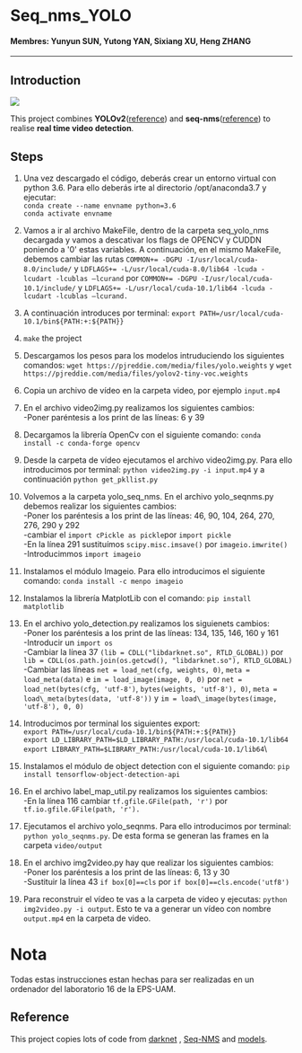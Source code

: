 # Seq_nms_YOLO

#### Membres: Yunyun SUN, Yutong YAN, Sixiang XU, Heng ZHANG

---

## Introduction

![](img/index.jpg) 

This project combines **YOLOv2**([reference](https://arxiv.org/abs/1506.02640)) and **seq-nms**([reference](https://arxiv.org/abs/1602.08465)) to realise **real time video detection**.

## Steps
1. Una vez descargado el código, deberás crear un entorno virtual con python 3.6. Para ello deberás irte al directorio /opt/anaconda3.7 y ejecutar: \
`conda create --name envname python=3.6`\
`conda activate envname`

1. Vamos a ir al archivo MakeFile, dentro de la carpeta seq\_yolo\_nms decargada y vamos a descativar los flags de OPENCV y CUDDN poniendo a '0' estas variables. A continuación, en el mismo MakeFile,  debemos cambiar las rutas `COMMON+= -DGPU -I/usr/local/cuda-8.0/include/` y `LDFLAGS+= -L/usr/local/cuda-8.0/lib64 -lcuda -lcudart -lcublas –lcurand`  por  `COMMON+= -DGPU -I/usr/local/cuda-10.1/include/`  y `LDFLAGS+= -L/usr/local/cuda-10.1/lib64 -lcuda -lcudart -lcublas –lcurand.`

1. A continuación introduces por terminal: `export PATH=/usr/local/cuda-10.1/bin${PATH:+:${PATH}}` 

1. `make` the project

1. Descargamos los pesos para los modelos intruduciendo los siguientes comandos: `wget https://pjreddie.com/media/files/yolo.weights` y `wget https://pjreddie.com/media/files/yolov2-tiny-voc.weights`

1. Copia un archivo de vídeo en la carpeta video, por ejemplo `input.mp4`

1. En el archivo video2img.py realizamos los siguientes cambios:\
-Poner paréntesis a los print de las líneas: 6 y 39

1. Decargamos la librería OpenCv con el siguiente comando: `conda install -c conda-forge opencv`

1. Desde la carpeta de vídeo ejecutamos el archivo video2img.py. Para ello introducimos por terminal: `python video2img.py -i input.mp4` y a continuación `python get_pkllist.py`

1. Volvemos a la carpeta yolo_seq_nms. En el archivo yolo_seqnms.py debemos realizar los siguientes cambios:\
-Poner los paréntesis a los print de las líneas: 46, 90, 104, 264, 270, 276, 290 y 292\
-cambiar el `import cPickle as pickle`por `import pickle`\
-En la línea 291 sustituímos `scipy.misc.imsave()` por `imageio.imwrite()` \
-Introducimmos `import imageio`

1. Instalamos el módulo Imageio. Para ello introducimos el siguiente comando: `conda install -c menpo imageio`

1. Instalamos la librería MatplotLib con el comando: `pip install matplotlib`

1. En el archivo yolo_detection.py realizamos los siguienets cambios:\
-Poner los paréntesis a los print de las líneas: 134, 135, 146, 160 y 161\
-Introducir un `import os`\
-Cambiar la línea 37 `(lib = CDLL("libdarknet.so", RTLD_GLOBAL))` por `lib = CDLL(os.path.join(os.getcwd(), "libdarknet.so"), RTLD_GLOBAL)`\
-Cambiar las líneas `net = load_net(cfg, weights, 0)`, `meta = load_meta(data)`  e `im = load_image(image, 0, 0)` por `net = load_net(bytes(cfg, 'utf-8')`, `bytes(weights, 'utf-8'), 0)`, `meta = load\_meta(bytes(data, 'utf-8'))` y `im = load\_image(bytes(image, 'utf-8'), 0, 0)`

1. Introducimos por terminal los siguientes export:\
`export PATH=/usr/local/cuda-10.1/bin${PATH:+:${PATH}}`\
`export LD_LIBRARY_PATH=$LD_LIBRARY_PATH:/usr/local/cuda-10.1/lib64`\
`export LIBRARY_PATH=$LIBRARY_PATH:/usr/local/cuda-10.1/lib64`\

1. Instalamos el módulo de object detection con el siguiente comando: `pip install tensorflow-object-detection-api`

1. En el archivo label_map_util.py realizamos los siguientes cambios:\
-En la línea 116 cambiar `tf.gfile.GFile(path, 'r')`  por `tf.io.gfile.GFile(path, 'r').`

1. Ejecutamos el archivo yolo_seqnms. Para ello introducimos por terminal: `python yolo_seqnms.py`. De esta forma se generan las frames en la carpeta `video/output`

1. En el archivo img2video.py hay que realizar los siguientes cambios:\
-Poner los paréntesis a los print de las líneas: 6, 13 y 30\
-Sustituir la línea 43 `if box[0]==cls` por `if box[0]==cls.encode('utf8')`

1. Para reconstruir el vídeo te vas a la carpeta de video y ejecutas:  `python img2video.py -i output`. Esto te va a generar un vídeo con nombre `output.mp4` en la carpeta de video. 

# Nota
Todas estas instrucciones estan hechas para ser realizadas en un ordenador del laboratorio 16 de la EPS-UAM.



## Reference

This project copies lots of code from [darknet](https://github.com/pjreddie/darknet) , [Seq-NMS](https://github.com/lrghust/Seq-NMS) and  [models](https://github.com/tensorflow/models).
